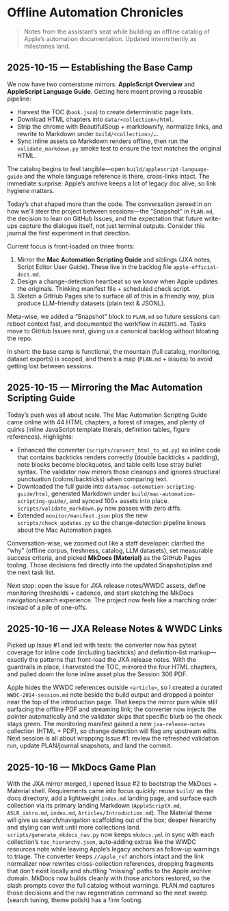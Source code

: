 # Offline Automation Chronicles

> Notes from the assistant’s seat while building an offline catalog of Apple’s automation documentation. Updated intermittently as milestones land.

## 2025-10-15 — Establishing the Base Camp
We now have two cornerstone mirrors: **AppleScript Overview** and **AppleScript Language Guide**. Getting here meant proving a reusable pipeline:

- Harvest the TOC (`book.json`) to create deterministic page lists.
- Download HTML chapters into `data/<collection>/html`.
- Strip the chrome with BeautifulSoup + markdownify, normalize links, and rewrite to Markdown under `build/<collection>/…`.
- Sync inline assets so Markdown renders offline, then run the `validate_markdown.py` smoke test to ensure the text matches the original HTML.

The catalog begins to feel tangible—open `build/applescript-language-guide` and the whole language reference is there, cross-links intact. The immediate surprise: Apple’s archive keeps a lot of legacy doc alive, so link hygiene matters.

Today’s chat shaped more than the code. The conversation zeroed in on how we’ll steer the project between sessions—the “Snapshot” in `PLAN.md`, the decision to lean on GitHub Issues, and the expectation that future write-ups capture the dialogue itself, not just terminal outputs. Consider this journal the first experiment in that direction.

Current focus is front-loaded on three fronts:

1. Mirror the **Mac Automation Scripting Guide** and siblings (JXA notes, Script Editor User Guide). These live in the backlog file `apple-official-docs.md`.
2. Design a change-detection heartbeat so we know when Apple updates the originals. Thinking manifest file + scheduled check script.
3. Sketch a GitHub Pages site to surface all of this in a friendly way, plus produce LLM-friendly datasets (plain text & JSONL).

Meta-wise, we added a “Snapshot” block to `PLAN.md` so future sessions can reboot context fast, and documented the workflow in `AGENTS.md`. Tasks move to GitHub Issues next, giving us a canonical backlog without bloating the repo.

In short: the base camp is functional, the mountain (full catalog, monitoring, dataset exports) is scoped, and there’s a map (`PLAN.md` + issues) to avoid getting lost between sessions.

## 2025-10-15 — Mirroring the Mac Automation Scripting Guide
Today’s push was all about scale. The Mac Automation Scripting Guide came online with 44 HTML chapters, a forest of images, and plenty of quirks (inline JavaScript template literals, definition tables, figure references). Highlights:

- Enhanced the converter (`scripts/convert_html_to_md.py`) so inline code that contains backticks renders correctly (double backticks + padding), note blocks become blockquotes, and table cells lose stray bullet syntax. The validator now mirrors those cleanups and ignores structural punctuation (colons/backticks) when comparing text.
- Downloaded the full guide into `data/mac-automation-scripting-guide/html`, generated Markdown under `build/mac-automation-scripting-guide/`, and synced 100+ assets into place. `scripts/validate_markdown.py` now passes with zero diffs.
- Extended `monitor/manifest.json` plus the new `scripts/check_updates.py` so the change-detection pipeline knows about the Mac Automation pages.

Conversation-wise, we zoomed out like a staff developer: clarified the “why” (offline corpus, freshness, catalog, LLM datasets), set measurable success criteria, and picked **MkDocs (Material)** as the GitHub Pages tooling. Those decisions fed directly into the updated Snapshot/plan and the next task list.

Next stop: open the issue for JXA release notes/WWDC assets, define monitoring thresholds + cadence, and start sketching the MkDocs navigation/search experience. The project now feels like a marching order instead of a pile of one-offs.

## 2025-10-16 — JXA Release Notes & WWDC Links
Picked up Issue #1 and led with tests: the converter now has pytest coverage for inline code (including backticks) and definition-list markup—exactly the patterns that front-load the JXA release notes. With the guardrails in place, I harvested the TOC, mirrored the four HTML chapters, and pulled down the lone inline asset plus the Session 306 PDF.

Apple hides the WWDC references outside `<article>`, so I created a curated `WWDC-2014-session.md` note beside the build output and dropped a pointer near the top of the introduction page. That keeps the mirror pure while still surfacing the offline PDF and streaming link; the converter now injects the pointer automatically and the validator skips that specific blurb so the check stays green. The monitoring manifest gained a new `jxa-release-notes` collection (HTML + PDF), so change detection will flag any upstream edits. Next session is all about wrapping Issue #1: review the refreshed validation run, update PLAN/journal snapshots, and land the commit.

## 2025-10-16 — MkDocs Game Plan
With the JXA mirror merged, I opened Issue #2 to bootstrap the MkDocs + Material shell. Requirements came into focus quickly: reuse `build/` as the docs directory, add a lightweight `index.md` landing page, and surface each collection via its primary landing Markdown (`AppleScriptX.md`, `ASLR_intro.md`, `index.md`, `Articles/Introduction.md`). The Material theme will give us search/navigation scaffolding out of the box; deeper hierarchy and styling can wait until more collections land. `scripts/generate_mkdocs_nav.py` now keeps `mkdocs.yml` in sync with each collection’s `toc_hierarchy.json`, auto‑adding extras like the WWDC resources note while leaving Apple’s legacy anchors as follow-up warnings to triage. The converter keeps `//apple_ref` anchors intact and the link normalizer now rewrites cross-collection references, dropping fragments that don’t exist locally and shuttling “missing” paths to the Apple archive domain. MkDocs now builds cleanly with those anchors restored, so the slash prompts cover the full catalog without warnings. PLAN.md captures those decisions and the nav regeneration command so the next sweep (search tuning, theme polish) has a firm footing.
